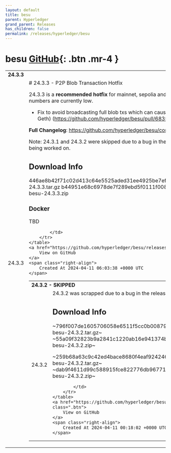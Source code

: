 ```yaml
---
layout: default
title: besu
parent: Hyperledger
grand_parent: Releases
has_children: false
permalink: /releases/hyperledger/besu
---
```


# besu <span class="fs-3 right-align">[GitHub](https://github.com/hyperledger/besu){: .btn .mr-4 }</span>


<div>
    <table>
        <tr>
            <td colspan="2">
                <b>
                    24.3.3
                </b>
            </td>
        </tr>
        <tr>
            <td>
                <span class="chip">
                    24.3.3
                </span>
            </td>
            <td>
                # 24.3.3 - P2P Blob Transaction Hotfix

24.3.3 is a **recommended hotfix** for mainnet, sepolia and holesky users, especially if your peer numbers are currently low.

- Fix to avoid broadcasting full blob txs which can cause peers to disconnect (particularly Geth) (https://github.com/hyperledger/besu/pull/6835)

**Full Changelog**: https://github.com/hyperledger/besu/compare/24.3.0...24.3.3

Note: 24.3.1 and 24.3.2 were skipped due to a bug in the release process.
Release 24.4.0 is still being worked on.

## Download Info
446ae8b42f71c02d413c64e5525aded31ee4925be7ef0c729ac1b374e805928b  besu-24.3.3.tar.gz
b44951e68c6978de7f289ebd5f0111f0087cd266fd0c133afcf33b2004aa1a2a  besu-24.3.3.zip

### Docker 

TBD

            </td>
        </tr>
    </table>
    <a href="https://github.com/hyperledger/besu/releases/tag/24.3.3" class=".btn">
        View on GitHub
    </a>
    <span class="right-align">
        Created At 2024-04-11 06:03:38 +0000 UTC
    </span>
</div>

<div>
    <table>
        <tr>
            <td colspan="2">
                <b>
                    24.3.2 - SKIPPED
                </b>
            </td>
        </tr>
        <tr>
            <td>
                <span class="chip">
                    24.3.2
                </span>
            </td>
            <td>
                24.3.2 was scrapped due to a bug in the release process

## Download Info
~796f007de1605706058e6511f5cc0b00879d3f4c795b1938fc1c625df8dd933c  besu-24.3.2.tar.gz~
~55a09f32823b9a2841c1220ab16e941374bea931fbe1a41499a47b10c5ee4e67  besu-24.3.2.zip~

~259b68a63c9c42ed4bace8680f4eaf924246a9be6dde67f715372dd267838ed6  besu-24.3.2.tar.gz~
~dab9f4611d99c588915fce822776db967717aa8a51c0b26a6f684242dbf228da  besu-24.3.2.zip~

            </td>
        </tr>
    </table>
    <a href="https://github.com/hyperledger/besu/releases/tag/24.3.2" class=".btn">
        View on GitHub
    </a>
    <span class="right-align">
        Created At 2024-04-11 00:18:02 +0000 UTC
    </span>
</div>

